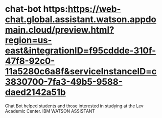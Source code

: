 # chat-bot https:https://web-chat.global.assistant.watson.appdomain.cloud/preview.html?region=us-east&integrationID=f95cddde-310f-47f8-92c0-11a5280c6a8f&serviceInstanceID=c3830700-7fa3-49b5-9588-daed2142a51b
Chat Bot helped students and those interested in studying at the Lev Academic Center.
IBM WATSON ASSISTANT
